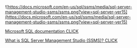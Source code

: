 ![https://docs.microsoft.com/en-us/sql/ssms/media/sql-server-management-studio-ssms/ssms.png?view=sql-server-ver15](https://docs.microsoft.com/en-us/sql/ssms/media/sql-server-management-studio-ssms/ssms.png?view=sql-server-ver15)

[Microsoft SQL documentation CLICK](https://docs.microsoft.com/tr-tr/sql/?view=sql-server-ver15)

[What is SQL Server Management Studio (SSMS)? CLICK](https://docs.microsoft.com/en-us/sql/ssms/sql-server-management-studio-ssms?view=sql-server-ver15)